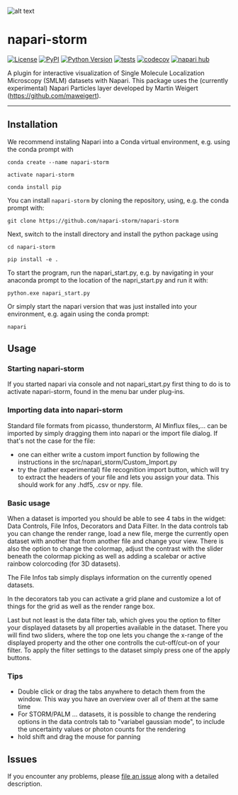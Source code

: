 ![alt text](/resources/napari_storm_logo.png)

# napari-storm

[![License](https://img.shields.io/pypi/l/napari-storm.svg?color=green)](https://github.com/napari-storm/napari-storm/raw/main/LICENSE)
[![PyPI](https://img.shields.io/pypi/v/napari-storm.svg?color=green)](https://pypi.org/project/napari-storm)
[![Python Version](https://img.shields.io/pypi/pyversions/napari-storm.svg?color=green)](https://python.org)
[![tests](https://github.com/napari-storm/napari-storm/workflows/tests/badge.svg)](https://github.com/napari-storm/napari-storm/actions)
[![codecov](https://codecov.io/gh/napari-storm/napari-storm/branch/main/graph/badge.svg)](https://codecov.io/gh/napari-storm/napari-storm)
[![napari hub](https://img.shields.io/endpoint?url=https://api.napari-hub.org/shields/napari-storm)](https://napari-hub.org/plugins/napari-storm)

A plugin for interactive visualization of Single Molecule Localization Microscopy (SMLM) datasets with Napari.  This package uses the (currently experimental) Napari Particles layer developed by Martin Weigert (https://github.com/maweigert).

----------------------------------


## Installation

We recommend instaling Napari into a Conda virtual environment, e.g. using the conda prompt with 

    conda create --name napari-storm
    
    activate napari-storm
    
    conda install pip

You can install `napari-storm` by cloning the repository, using, e.g. the conda prompt with:

    git clone https://github.com/napari-storm/napari-storm
    
Next, switch to the install directory and install the python package using 

    cd napari-storm

    pip install -e .
    
To start the program, run the napari_start.py, e.g. by navigating in your anaconda prompt to the location of the 
napri_start.py and run it with:

    python.exe napari_start.py 

Or simply start the napari version that was just installed into your environment, e.g. again using the conda prompt:  

    napari 

## Usage

### Starting napari-storm
If you started napari via console and not napari_start.py first thing to do is to activate napari-storm, found in 
the menu bar under plug-ins. 

### Importing data into napari-storm
Standard file formats from picasso, thunderstorm, AI Minflux files,... can be imported by simply dragging them into
napari or the import file dialog. If that's not the case for the file:

- one can either write a custom import function by following the instructions in the src/napari_storm/Custom_Import.py
- try the (rather experimental) file recognition import button, which will try to extract the headers of your file
and lets you assign your data. This should work for any .hdf5, .csv or npy. file. 

### Basic usage
When a dataset is imported you should be able to see 4 tabs in the widget: Data Controls, File Infos, Decorators and 
Data Filter. In the data controls tab you can change the render range, load 
a new file, merge the currently open dataset with another that from another file and change your view.
There is also the option to change the colormap, adjust the contrast with the slider beneath the colormap picking as well
as adding a scalebar or active rainbow colorcoding (for 3D datasets).

The File Infos tab simply displays information on the currently opened datasets.

In the decorators tab you can activate a grid plane and customize a lot of things for the grid as well as the render range box. 

Last but not least is the data filter tab, which gives you the option to filter your displayed datasets by all properties available in the dataset.
There you will find two sliders, where the top one lets you change the x-range of the displayed property and the other one controlls 
the cut-off/cut-on of your filter. To apply the filter settings to the dataset simply press 
one of the apply buttons.

### Tips
- Double click or drag the tabs anywhere to detach them from the window. This way you have an overview over all of them at the same time
- For STORM/PALM ... datasets, it is possible to change the rendering options in the data controls tab to "variabel gaussian mode", to include the uncertainty values or photon counts for the rendering
- hold shift and drag the mouse for panning

## Issues

If you encounter any problems, please [file an issue] along with a detailed description.

[napari]: https://github.com/napari/napari
[Cookiecutter]: https://github.com/audreyr/cookiecutter
[@napari]: https://github.com/napari
[MIT]: http://opensource.org/licenses/MIT
[BSD-3]: http://opensource.org/licenses/BSD-3-Clause
[GNU GPL v3.0]: http://www.gnu.org/licenses/gpl-3.0.txt
[GNU LGPL v3.0]: http://www.gnu.org/licenses/lgpl-3.0.txt
[Apache Software License 2.0]: http://www.apache.org/licenses/LICENSE-2.0
[Mozilla Public License 2.0]: https://www.mozilla.org/media/MPL/2.0/index.txt
[cookiecutter-napari-plugin]: https://github.com/napari/cookiecutter-napari-plugin

[file an issue]: https://github.com/napari-storm/napari-storm/issues

[napari]: https://github.com/napari/napari
[tox]: https://tox.readthedocs.io/en/latest/
[pip]: https://pypi.org/project/pip/
[PyPI]: https://pypi.org/
